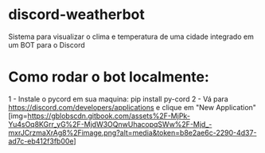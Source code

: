 # discord-weatherbot
Sistema para visualizar o clima e temperatura de uma cidade integrado em um BOT para o Discord

# Como rodar o bot localmente:

1 - Instale o pycord em sua maquina: pip install py-cord
2 - Vá para https://discord.com/developers/applications e clique em "New Application"
[img=https://gblobscdn.gitbook.com/assets%2F-MjPk-Yu4sOq8KGrr_yG%2F-MjdW3OQnwUhacopqSWw%2F-Mjd_-mxrJCrzmaXrAg8%2Fimage.png?alt=media&token=b8e2ae6c-2290-4d37-ad7c-eb412f3fb00e]
